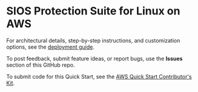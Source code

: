 # SIOS Protection Suite for Linux on AWS

For architectural details, step-by-step instructions, and customization options, see the [deployment guide](https://fwd.aws/...).

To post feedback, submit feature ideas, or report bugs, use the **Issues** section of this GitHub repo.

To submit code for this Quick Start, see the [AWS Quick Start Contributor's Kit](https://aws-quickstart.github.io/).

